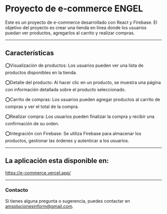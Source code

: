 # Proyecto de e-commerce ENGEL

Este es un proyecto de e-commerce desarrollado con React y Firebase. El objetivo del proyecto es crear una tienda en línea donde los usuarios puedan ver productos, agregarlos al carrito y realizar compras.
_______

## **Características**
⭕Visualización de productos: Los usuarios pueden ver una lista de productos disponibles en la tienda.

⭕Detalle del producto: Al hacer clic en un producto, se muestra una página con información detallada sobre el producto seleccionado.

⭕Carrito de compras: Los usuarios pueden agregar productos al carrito de compras y ver el total de la compra.

⭕Realizar compra: Los usuarios pueden finalizar la compra y recibir una confirmación de su orden.

⭕Integración con Firebase: Se utiliza Firebase para almacenar los productos, gestionar las órdenes y autenticar a los usuarios.

_______

## La aplicación esta disponible en:
https://e-commerce.vercel.app/

_______

### Contacto
Si tienes alguna pregunta o sugerencia, puedes contactar en amsolucionesinform@gmail.com.
